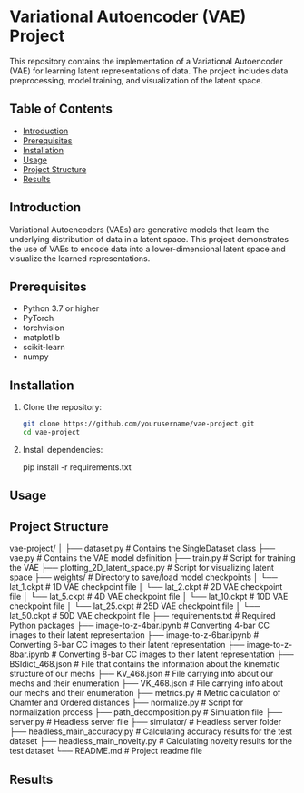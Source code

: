 # Variational Autoencoder (VAE) Project

This repository contains the implementation of a Variational Autoencoder (VAE) for learning latent representations of data. The project includes data preprocessing, model training, and visualization of the latent space.

## Table of Contents

- [Introduction](#introduction)
- [Prerequisites](#prerequisites)
- [Installation](#installation)
- [Usage](#usage)
- [Project Structure](#project-structure)
- [Results](#results)

## Introduction

Variational Autoencoders (VAEs) are generative models that learn the underlying distribution of data in a latent space. This project demonstrates the use of VAEs to encode data into a lower-dimensional latent space and visualize the learned representations.

## Prerequisites

- Python 3.7 or higher
- PyTorch
- torchvision
- matplotlib
- scikit-learn
- numpy

## Installation

1. Clone the repository:

   ```bash
   git clone https://github.com/yourusername/vae-project.git
   cd vae-project

2. Install dependencies:

    pip install -r requirements.txt

## Usage

## Project Structure

vae-project/
│
├── dataset.py                              # Contains the SingleDataset class
├── vae.py                                  # Contains the VAE model definition
├── train.py                                # Script for training the VAE
├── plotting_2D_latent_space.py             # Script for visualizing latent space
├── weights/                                # Directory to save/load model checkpoints
│   └── lat_1.ckpt                          # 1D VAE checkpoint file
│   └── lat_2.ckpt                          # 2D VAE checkpoint file
│   └── lat_5.ckpt                          # 4D VAE checkpoint file
│   └── lat_10.ckpt                         # 10D VAE checkpoint file
│   └── lat_25.ckpt                         # 25D VAE checkpoint file
│   └── lat_50.ckpt                         # 50D VAE checkpoint file
├── requirements.txt                        # Required Python packages
├── image-to-z-4bar.ipynb                   # Converting 4-bar CC images to their latent representation
├── image-to-z-6bar.ipynb                   # Converting 6-bar CC images to their latent representation
├── image-to-z-8bar.ipynb                   # Converting 8-bar CC images to their latent representation
├── BSIdict_468.json                        # File that contains the information about the kinematic structure of our mechs
├── KV_468.json                             # File carrying info about our mechs and their enumeration
├── VK_468.json                             # File carrying info about our mechs and their enumeration
├── metrics.py                              # Metric calculation of Chamfer and Ordered distances
├── normalize.py                            # Script for normalization process
├── path_decomposition.py                   # Simulation file
├── server.py                               # Headless server file
├── simulator/                              # Headless server folder
├── headless_main_accuracy.py               # Calculating accuracy results for the test dataset
├── headless_main_novelty.py                # Calculating novelty results for the test dataset
└── README.md                               # Project readme file

## Results

